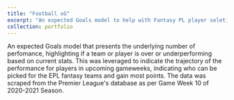 ```yaml
---
title: "Football xG"
excerpt: "An expected Goals model to help with Fantasy PL player seletion. <br><img src='/images/table.png'>"
collection: portfolio
---
```


An expected Goals model that presents the underlying number of perfomance, highlighting if a team or player is over or underperforming based on current stats. This was leveraged to indicate the trajectory of the performance for players in upcoming gameweeks, indicating who can be picked for the EPL fantasy teams and gain most points. The data was scraped from the Premier League's database as per Game Week 10 of 2020-2021 Season.